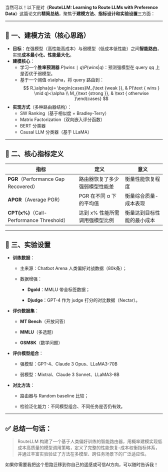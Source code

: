 当然可以！以下是对《**RouteLLM: Learning to Route LLMs with Preference Data**》这篇论文的**精简总结**，聚焦于**建模方法、指标设计和实验设置**三方面：

---

## 🧠 一、建模方法（核心思路）

- **目标**：在强模型（高性能高成本）与弱模型（低成本低性能）之间**智能路由**，实现**成本最小化、性能最大化**。
- **建模核心**：
    - 学习一个**胜率预测器** $P(wins∣q)P(wins | q)$：预测强模型在 query qq 上是否优于弱模型。
    - 基于一个阈值 α\alpha，将 query 路由到：$$
R_\alpha(q)= \begin{cases}M_{\text {weak }}, & P(\text { wins } \mid q)<\alpha \\ M_{\text {strong }}, & \text { otherwise }\end{cases}
$$
- **实现方式**（多种路由器结构）：
    - SW Ranking（基于相似度 + Bradley-Terry）
    - Matrix Factorization（双向嵌入评分函数）
    - BERT 分类器
    - Causal LLM 分类器（基于 LLaMA）

---

## 📏 二、核心指标定义

|指标|定义|意义|
|---|---|---|
|**PGR**（Performance Gap Recovered）|路由器恢复了多少强弱模型性能差|衡量性能恢复程度|
|**APGR**（Average PGR）|PGR 在不同 α 下的平均值|衡量综合质量-成本表现|
|**CPT(x%)**（Call-Performance Threshold）|达到 x% 性能所需调用强模型比例|衡量达到目标性能的最小成本|

---

## 🧪 三、实验设置

- **训练数据**：
    
    - 主来源：Chatbot Arena 人类偏好对战数据（80k条）；
        
    - 数据增强：
        
        - **Dgold**：MMLU 带金标签数据；
            
        - **Djudge**：GPT-4 作为 judge 打分的对比数据（Nectar）。
            
- **评价数据集**：
    
    - **MT Bench**（开放问答）
        
    - **MMLU**（多选题）
        
    - **GSM8K**（数学问题）
        
- **评价模型组合**：
    
    - 强模型：GPT-4、Claude 3 Opus、LLaMA3-70B
        
    - 弱模型：Mixtral、Claude 3 Sonnet、LLaMA3-8B
        
- **对比方法**：
    
    - 路由器与 Random baseline 比较；
        
    - 检验泛化能力：不同模型组合、不同任务是否仍有效。
        

---

## ✅ 总结一句话：

> RouteLLM 构建了一个基于人类偏好训练的智能路由器，用概率建模实现低成本高质量的模型调用策略，定义了完整的性能恢复-成本权衡指标体系，并通过丰富实验验证了方法在多模型、跨任务场景下的广泛适应性。

如果你需要我把这个思路迁移到你自己的遥感或可信AI方向，可以随时告诉我！